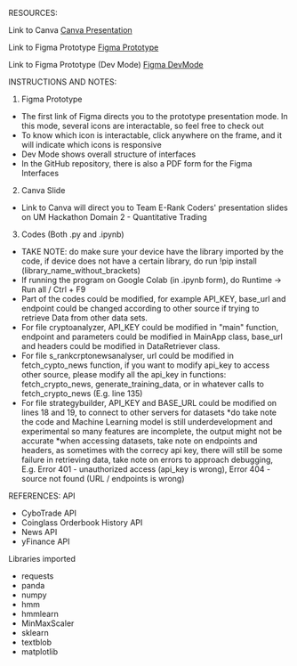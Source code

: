 RESOURCES:

Link to Canva
[Canva Presentation](https://www.canva.com/design/DAGkT3cR3HE/7cYvOqkTlmrHFDHukjnYFw/view?utm_content=DAGkT3cR3HE&utm_campaign=designshare&utm_medium=link2&utm_source=uniquelinks&utlId=hded7ee9a4e)

Link to Figma Prototype
[Figma Prototype](https://www.figma.com/proto/fHHT9GI2Qo2nTcWYlWQj0l/Hackathon?node-id=0-1&t=9sn3DwWdKarQX2LW-1)

Link to Figma Prototype (Dev Mode)
[Figma DevMode](https://www.figma.com/design/fHHT9GI2Qo2nTcWYlWQj0l/Hackathon?node-id=0-1&m=dev&t=lwGrGjLxToHCud8l-1)

INSTRUCTIONS AND NOTES:

1. Figma Prototype

- The first link of Figma directs you to the prototype presentation mode. In this mode, several icons are interactable, so feel free to check out
- To know which icon is interactable, click anywhere on the frame, and it will indicate which icons is responsive
- Dev Mode shows overall structure of interfaces
- In the GitHub repository, there is also a PDF form for the Figma Interfaces

2. Canva Slide

- Link to Canva will direct you to Team E-Rank Coders' presentation slides on UM Hackathon Domain 2 - Quantitative Trading

3. Codes (Both .py and .ipynb)

- TAKE NOTE: do make sure your device have the library imported by the code, if device does not have a certain library, do run !pip install (library_name_without_brackets)
- If running the program on Google Colab (in .ipynb form), do Runtime -> Run all / Ctrl + F9
- Part of the codes could be modified, for example API_KEY, base_url and endpoint could be changed according to other source if trying to retrieve Data from other data sets.
- For file cryptoanalyzer, API_KEY could be modified in "main" function, endpoint and parameters could be modified in MainApp class, base_url and headers could be modified in DataRetriever class.
- For file s_rankcrptonewsanalyser, url could be modified in fetch_cypto_news function, if you want to modify api_key to access other source, please modify all the api_key in functions: fetch_crypto_news, generate_training_data, or in whatever calls to fetch_crypto_news (E.g. line 135)
- For file strategybuilder, API_KEY and BASE_URL could be modified on lines 18 and 19, to connect to other servers for datasets
  *do take note the code and Machine Learning model is still underdevelopment and experimental so many features are incomplete, the output might not be accurate
  *when accessing datasets, take note on endpoints and headers, as sometimes with the correcy api key, there will still be some failure in retrieving data, take note on errors to approach debugging, E.g. Error 401 - unauthorized access (api_key is wrong), Error 404 - source not found (URL / endpoints is wrong)

REFERENCES:
API

- CyboTrade API
- Coinglass Orderbook History API
- News API
- yFinance API

Libraries imported

- requests
- panda
- numpy
- hmm
- hmmlearn
- MinMaxScaler
- sklearn
- textblob
- matplotlib
